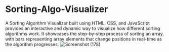 # Sorting-Algo-Visualizer
A Sorting Algorithm Visualizer built using HTML, CSS, and JavaScript provides an interactive and dynamic way to visualize how different sorting algorithms work. It showcases the step-by-step process of sorting an array, with bars representing array elements that change positions in real-time as the algorithm progresses. 
![Screenshot (178)](https://github.com/user-attachments/assets/b26db89e-fc7b-494c-ab4e-fc4196ed916c)

